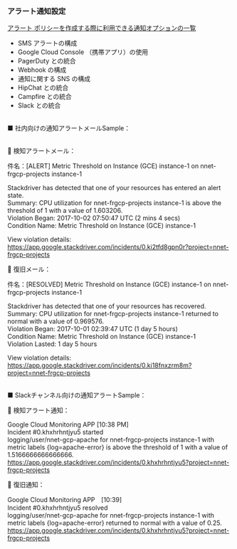 ﻿
### アラート通知設定

[アラート ポリシーを作成する際に利用できる通知オプションの一覧](https://cloud.google.com/monitoring/support/notification-options)
* SMS アラートの構成
* Google Cloud Console （携帯アプリ）の使用
* PagerDuty との統合
* Webhook の構成
* 通知に関する SNS の構成
* HipChat との統合
* Campfire との統合
* Slack との統合
<br><br>

■ 社内向けの通知アラートメールSample：
<br><br>

&#x1F534; 検知アラートメール：

件名：[ALERT] Metric Threshold on Instance (GCE) instance-1 on nnet-frgcp-projects instance-1<br>

Stackdriver has detected that one of your resources has entered an alert state.<br> 
Summary: CPU utilization for nnet-frgcp-projects instance-1 is above the threshold of 1 with a value of 1.603206.<br>
Violation Began: 2017-10-02 07:50:47 UTC (2 mins 4 secs)<br>
Condition Name: Metric Threshold on Instance (GCE) instance-1<br> 

View violation details:<br> https://app.google.stackdriver.com/incidents/0.ki2tfd8gpn0r?project=nnet-frgcp-projects 

&#x1F535; 復旧メール：

件名：[RESOLVED] Metric Threshold on Instance (GCE) instance-1 on nnet-frgcp-projects instance-1<br>

Stackdriver has detected that one of your resources has recovered.<br> 
Summary: CPU utilization for nnet-frgcp-projects instance-1 returned to normal with a value of 0.969576.<br> 
Violation Began: 2017-10-01 02:39:47 UTC (1 day 5 hours)<br> 
Condition Name: Metric Threshold on Instance (GCE) instance-1<br> 
Violation Lasted: 1 day 5 hours<br> 

View violation details:<br> https://app.google.stackdriver.com/incidents/0.ki18fnxzrm8m?project=nnet-frgcp-projects 
<br><br>

■ Slackチャンネル向けの通知アラートSample：

&#x1F534; 検知アラート通知： 

Google Cloud Monitoring APP [10:38 PM]<br> 
Incident #0.khxhrhntjyu5 started<br>
logging/user/nnet-gcp-apache for nnet-frgcp-projects instance-1 with metric labels {log=apache-error} is above the threshold of 1 with a value of 1.5166666666666666.<br> https://app.google.stackdriver.com/incidents/0.khxhrhntjyu5?project=nnet-frgcp-projects

&#x1F535; 復旧通知：

Google Cloud Monitoring APP　[10:39]<br> 
Incident #0.khxhrhntjyu5 resolved<br>
logging/user/nnet-gcp-apache for nnet-frgcp-projects instance-1 with metric labels {log=apache-error} returned to normal with a value of 0.25.<br> https://app.google.stackdriver.com/incidents/0.khxhrhntjyu5?project=nnet-frgcp-projects


